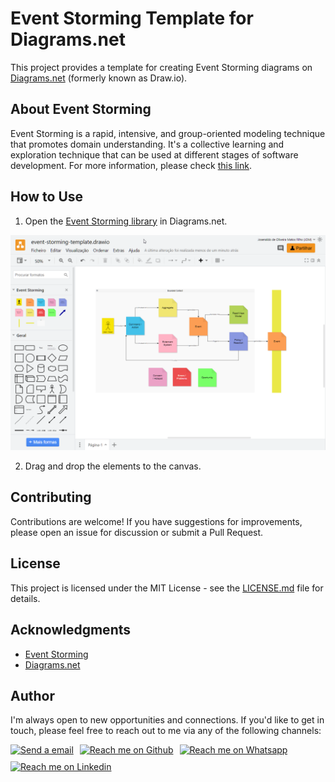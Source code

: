 # Event Storming Template for Diagrams.net

This project provides a template for creating Event Storming diagrams on [Diagrams.net](https://app.diagrams.net/) (formerly known as Draw.io).

## About Event Storming

Event Storming is a rapid, intensive, and group-oriented modeling technique that promotes domain understanding. It's a collective learning and exploration technique that can be used at different stages of software development. For more information, please check [this link](https://www.eventstorming.com/).

## How to Use

1. Open the [Event Storming library](https://app.diagrams.net/?splash=0&clibs=Uhttps%3A%2F%2Fraw.githubusercontent.com%2Fjosenaldo%2Fevent-storming-template%2Fmain%2FEvent%20Storming.xml) in Diagrams.net.

![image](template.png)  

2. Drag and drop the elements to the canvas.

## Contributing

Contributions are welcome! If you have suggestions for improvements, please open an issue for discussion or submit a Pull Request.

## License

This project is licensed under the MIT License - see the [LICENSE.md](LICENSE.md) file for details.

## Acknowledgments

- [Event Storming](https://www.eventstorming.com/)
- [Diagrams.net](https://app.diagrams.net/)

## Author

I'm always open to new opportunities and connections. If you'd like to get in touch, please feel free to reach out to me via any of the following channels:

<div style="display: flex; flex-direction: row; gap: 10px; flex-wrap: wrap;">

  <a href='mailto:josenaldo@gmail.com' target='_blank'>
    <img alt="Send a email" src="https://img.shields.io/badge/gmail-EA4335.svg?style=for-the-badge&logo=gmail&logoColor=fff" height="49px" />
  </a>

  <a href='https://github.com/josenaldo' target='_blank'>
    <img alt="Reach me on Github" src="https://img.shields.io/badge/github-%23181717.svg?style=for-the-badge&logo=github&logoColor=fff" height="49px">
  </a>

  <a href='https://wa.me/+5534991830215' target='_blank'>
    <img alt="Reach me on Whatsapp" src="https://img.shields.io/badge/whatsapp-%2325D366.svg?style=for-the-badge&logo=whatsapp&logoColor=fff" height="49px" />
  </a>

  <a href='https://www.linkedin.com/in/josenaldo' target='_blank'>
    <img alt="Reach me on Linkedin" src="https://img.shields.io/badge/linkedin-0A66C2.svg?style=for-the-badge&logo=linkedin&logoColor=fff" height="49px" />
  </a>
</div>
